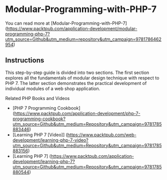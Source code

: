 # Modular-Programming-with-PHP-7

You can read more at [Modular-Programming-with-PHP-7]
(https://www.packtpub.com/application-development/modular-programming-php-7?utm_source=Github&utm_medium=repository&utm_campaign=9781786462954)

## Instructions

This step-by-step guide is divided into two sections.
The first section explores all the fundamentals of modular design technique with respect to PHP 7.
The latter section demonstrates the practical development of individual modules of a web shop application.

Related PHP Books and Videos

* [PHP 7 Programming Cookbook] (https://www.packtpub.com/application-development/php-7-programming-cookbook?utm_source=Github&utm_medium=Repository&utm_campaign=9781785883446)
* [Learning PHP 7 [Video]] (https://www.packtpub.com/web-development/learning-php-7-video?utm_source=Github&utm_medium=Repository&utm_campaign=9781785883156)
* [Learning PHP 7] (https://www.packtpub.com/application-development/learning-php-7?utm_source=Github&utm_medium=Repository&utm_campaign=9781785880544)


